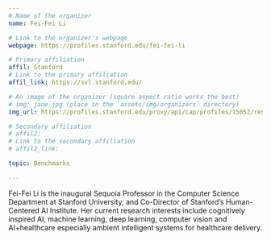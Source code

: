 ```yaml
---
# Name of the organizer
name: Fei-Fei Li

# Link to the organizer's webpage
webpage: https://profiles.stanford.edu/fei-fei-li

# Primary affiliation
affil: Stanford
# Link to the primary affiliation
affil_link: https://svl.stanford.edu/

# An image of the organizer (square aspect ratio works the best)
# img: jane.jpg (place in the `assets/img/organizers` directory)
img_url: https://profiles.stanford.edu/proxy/api/cap/profiles/15052/resources/profilephoto/350x350.1550534393295.jpg

# Secondary affiliation
# affil2:
# Link to the secondary affiliation
# affil2_link:

topic: Benchmarks

---
```


<!-- Whatever you write below will show up as the speaker's bio -->

Fei-Fei Li is the inaugural Sequoia Professor in the Computer Science Department at Stanford University, and Co-Director of Stanford’s Human-Centered AI Institute. Her current research interests include cognitively inspired AI, machine learning, deep learning, computer vision and AI+healthcare especially ambient intelligent systems for healthcare delivery.
